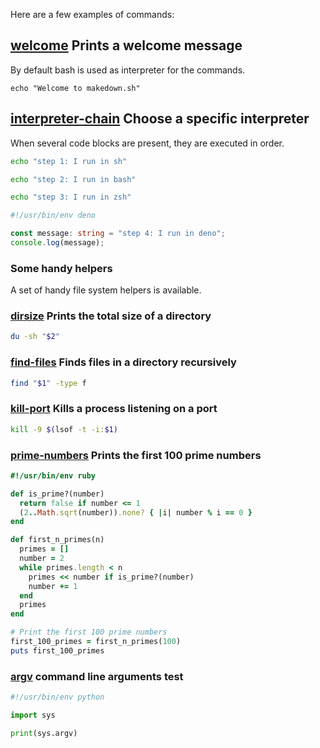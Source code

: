 Here are a few examples of commands:

## [welcome]() Prints a welcome message

By default bash is used as interpreter for the commands.

```
echo "Welcome to makedown.sh"
```

## [interpreter-chain]() Choose a specific interpreter

When several code blocks are present, they are executed in order.

```sh
echo "step 1: I run in sh"
```

```bash
echo "step 2: I run in bash"
```

```zsh
echo "step 3: I run in zsh"
```

```typescript
#!/usr/bin/env deno

const message: string = "step 4: I run in deno";
console.log(message);
```

### Some handy helpers

A set of handy file system helpers is available.

### [dirsize]() Prints the total size of a directory

```bash
du -sh "$2"
```

### [find-files]() Finds files in a directory recursively

```zsh
find "$1" -type f
```

### [kill-port]() Kills a process listening on a port

```zsh
kill -9 $(lsof -t -i:$1)
```

### [prime-numbers]() Prints the first 100 prime numbers

```ruby
#!/usr/bin/env ruby

def is_prime?(number)
  return false if number <= 1
  (2..Math.sqrt(number)).none? { |i| number % i == 0 }
end

def first_n_primes(n)
  primes = []
  number = 2
  while primes.length < n
    primes << number if is_prime?(number)
    number += 1
  end
  primes
end

# Print the first 100 prime numbers
first_100_primes = first_n_primes(100)
puts first_100_primes
```

### [argv]() command line arguments test

```python
#!/usr/bin/env python

import sys

print(sys.argv)
```
